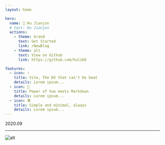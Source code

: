 ```yaml
---
layout: home

hero:
  name: 🍁 Hu Jianjun
  # text: Hu Jianjun
  actions:
    - theme: brand
      text: Get Started
      link: /NewBlog
    - theme: alt
      text: View on Github
      link: https://github.com/huli66

features:
  - icon: ⚡
    title: Vite, The DX that can't be beat
    details: Lorem ipsum...
  - icon: 🖖
    title: Power of Vue meets Markdown
    details: Lorem ipsum...
  - icon: 🛠️
    title: Simple and minimal, always
    details: Lorem ipsum...
---
```


2020.09

---

![alt](/public/head.jpg)

<VueImage />
